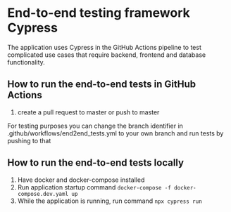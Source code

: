 # End-to-end testing framework Cypress

The application uses Cypress in the GitHub Actions pipeline to test complicated use cases that
require backend, frontend and database functionality.

## How to run the end-to-end tests in GitHub Actions
1. create a pull request to master or push to master

For testing purposes you can change the branch identifier in .github/workflows/end2end_tests.yml to your own branch and run tests by pushing to that

## How to run the end-to-end tests locally
1. Have docker and docker-compose installed
2. Run application startup command
```docker-compose -f docker-compose.dev.yaml up```
3. While the application is running, run command
```npx cypress run```
